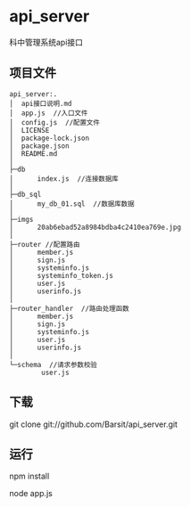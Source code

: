 # api_server
科中管理系统api接口

## 项目文件

```
api_server:.
│  api接口说明.md
│  app.js  //入口文件
│  config.js  //配置文件
│  LICENSE
│  package-lock.json
│  package.json
│  README.md
│
├─db
│      index.js  //连接数据库
│
├─db_sql
│      my_db_01.sql  //数据库数据
│
├─imgs
│      20ab6ebad52a8984bdba4c2410ea769e.jpg
│
├─router //配置路由
│      member.js
│      sign.js
│      systeminfo.js
│      systeminfo_token.js
│      user.js
│      userinfo.js
│
├─router_handler  //路由处理函数
│      member.js
│      sign.js
│      systeminfo.js
│      user.js
│      userinfo.js
│
└─schema  //请求参数校验
        user.js
```



## 下载

 git clone git://github.com/Barsit/api_server.git

## 运行

npm install

node app.js

